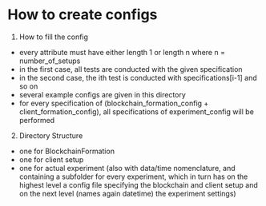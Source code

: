 # How to create configs

1. How to fill the config

* every attribute must have either length 1 or length n where n = number_of_setups
* in the first case, all tests are conducted with the given specification
* in the second case, the ith test is conducted with specifications[i-1] and so on
* several example configs are given in this directory
* for every specification of (blockchain_formation_config + client_formation_config), all specifications of experiment_config will be performed

2. Directory Structure 
* one for BlockchainFormation
* one for client setup
* one for actual experiment (also with data/time nomenclature, and containing a subfolder for every experiment, which in turn has on the highest level a config file specifying the blockchain and client setup and on the next level (names again datetime) the experiment settings)


